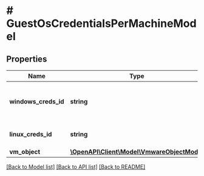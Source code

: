 # # GuestOsCredentialsPerMachineModel

## Properties

Name | Type | Description | Notes
------------ | ------------- | ------------- | -------------
**windows_creds_id** | **string** | Credentials ID for a Microsoft Windows VM. | [optional]
**linux_creds_id** | **string** | Credentials ID for a Linux VM. | [optional]
**vm_object** | [**\OpenAPI\Client\Model\VmwareObjectModel**](VmwareObjectModel.md) |  |

[[Back to Model list]](../../README.md#models) [[Back to API list]](../../README.md#endpoints) [[Back to README]](../../README.md)
